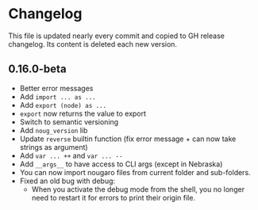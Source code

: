 # Changelog
This file is updated nearly every commit and copied to GH release changelog. Its content is deleted each new version.

## 0.16.0-beta
* Better error messages
* Add `import ... as ...`
* Add `export (node) as ...`
* `export` now returns the value to export
* Switch to semantic versioning
* Add `noug_version` lib
* Update `reverse` builtin function (fix error message + can now take strings as argument)
* Add `var ... ++` and `var ... --`
* Add `__args__` to have access to CLI args (except in Nebraska)
* You can now import nougaro files from current folder and sub-folders.
* Fixed an old bug with debug:
  * When you activate the debug mode from the shell, you no longer need to restart it for errors to print their origin file.
